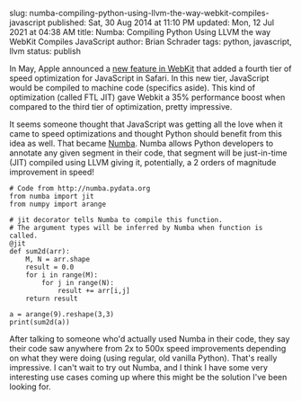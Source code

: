 slug: numba-compiling-python-using-llvm-the-way-webkit-compiles-javascript
published: Sat, 30 Aug 2014 at 11:10 PM
updated: Mon, 12 Jul 2021 at 04:38 AM
title: Numba: Compiling Python Using LLVM the way WebKit Compiles JavaScript
author: Brian Schrader
tags: python, javascript, llvm
status: publish


<link rel="stylesheet" href="http://yandex.st/highlightjs/8.0/styles/default.min.css">

<script src="http://yandex.st/highlightjs/8.0/highlight.min.js"></script>

<script>hljs.initHighlightingOnLoad();</script>

In May, Apple announced a [new feature in WebKit][wkjit] that added a fourth tier of speed optimization for JavaScript in Safari. In this new tier, JavaScript would be compiled to machine code (specifics aside). This kind of optimization (called FTL JIT) gave Webkit a 35% performance boost when compared to the third tier of optimization, pretty impressive.

[wkjit]: https://www.webkit.org/blog/3362/introducing-the-webkit-ftl-jit/

It seems someone thought that JavaScript was getting all the love when it came to speed optimizations and thought Python should benefit from this idea as well. That became [Numba][nb]. Numba allows Python developers to annotate any given segment in their code, that segment will be just-in-time (JIT) compiled using LLVM giving it, potentially, a 2 orders of magnitude improvement in speed! 

<pre><code class="python"># Code from http://numba.pydata.org
from numba import jit
from numpy import arange

# jit decorator tells Numba to compile this function.
# The argument types will be inferred by Numba when function is called.
@jit
def sum2d(arr):
    M, N = arr.shape
    result = 0.0
    for i in range(M):
        for j in range(N):
            result += arr[i,j]
    return result

a = arange(9).reshape(3,3)
print(sum2d(a))
</code></pre>

[nb]: http://numba.pydata.org

After talking to someone who'd actually used Numba in their code, they say their code saw anywhere from 2x to 500x speed improvements depending on what they were doing (using regular, old vanilla Python). That's really impressive. I can't wait to try out Numba, and I think I have some very interesting use cases coming up where this might be the solution I've been looking for.
